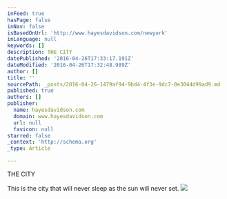 ```yaml
---
inFeed: true
hasPage: false
inNav: false
isBasedOnUrl: 'http://www.hayesdavidson.com/newyork'
inLanguage: null
keywords: []
description: THE CITY
datePublished: '2016-04-26T17:33:17.191Z'
dateModified: '2016-04-26T17:32:48.989Z'
author: []
title: ''
sourcePath: _posts/2016-04-26-1479af94-9bd4-4f3e-9dc7-0e3044d99ad9.md
published: true
authors: []
publisher:
  name: hayesdavidson.com
  domain: www.hayesdavidson.com
  url: null
  favicon: null
starred: false
_context: 'http://schema.org'
_type: Article

---
```

THE CITY

This is the city that will never sleep as the sun will never set. ![](http://www.hayesdavidson.com/assets/imgsupl/1f86217abbc68baf8205cf88506171c9_0.jpg)